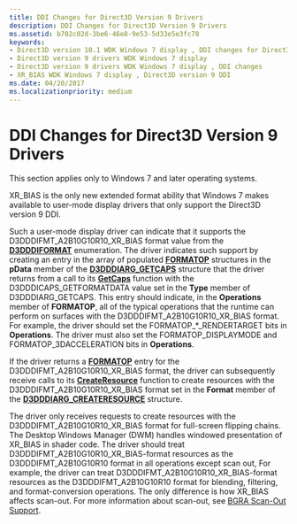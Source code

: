 ```yaml
---
title: DDI Changes for Direct3D Version 9 Drivers
description: DDI Changes for Direct3D Version 9 Drivers
ms.assetid: b702c02d-3be6-46e8-9e53-5d33e5e3fc70
keywords:
- Direct3D version 10.1 WDK Windows 7 display , DDI changes for Direct3D version 9 drivers
- Direct3D version 9 drivers WDK Windows 7 display
- Direct3D version 9 drivers WDK Windows 7 display , DDI changes
- XR_BIAS WDK Windows 7 display , Direct3D version 9 DDI
ms.date: 04/20/2017
ms.localizationpriority: medium
---
```


# DDI Changes for Direct3D Version 9 Drivers


This section applies only to Windows 7 and later operating systems.

XR\_BIAS is the only new extended format ability that Windows 7 makes available to user-mode display drivers that only support the Direct3D version 9 DDI.

Such a user-mode display driver can indicate that it supports the D3DDDIFMT\_A2B10G10R10\_XR\_BIAS format value from the [**D3DDDIFORMAT**](https://docs.microsoft.com/windows-hardware/drivers/ddi/d3dukmdt/ne-d3dukmdt-_d3dddiformat) enumeration. The driver indicates such support by creating an entry in the array of populated [**FORMATOP**](https://docs.microsoft.com/windows-hardware/drivers/ddi/d3dumddi/ns-d3dumddi-_formatop) structures in the **pData** member of the [**D3DDDIARG\_GETCAPS**](https://docs.microsoft.com/windows-hardware/drivers/ddi/d3dumddi/ns-d3dumddi-_d3dddiarg_getcaps) structure that the driver returns from a call to its [**GetCaps**](https://docs.microsoft.com/windows-hardware/drivers/ddi/d3dumddi/nc-d3dumddi-pfnd3dddi_getcaps) function with the D3DDDICAPS\_GETFORMATDATA value set in the **Type** member of D3DDDIARG\_GETCAPS. This entry should indicate, in the **Operations** member of **FORMATOP**, all of the typical operations that the runtime can perform on surfaces with the D3DDDIFMT\_A2B10G10R10\_XR\_BIAS format. For example, the driver should set the FORMATOP\_\*\_RENDERTARGET bits in **Operations**. The driver must also set the FORMATOP\_DISPLAYMODE and FORMATOP\_3DACCELERATION bits in **Operations**.

If the driver returns a [**FORMATOP**](https://docs.microsoft.com/windows-hardware/drivers/ddi/d3dumddi/ns-d3dumddi-_formatop) entry for the D3DDDIFMT\_A2B10G10R10\_XR\_BIAS format, the driver can subsequently receive calls to its [**CreateResource**](https://docs.microsoft.com/windows-hardware/drivers/ddi/d3dumddi/nc-d3dumddi-pfnd3dddi_createresource) function to create resources with the D3DDDIFMT\_A2B10G10R10\_XR\_BIAS format set in the **Format** member of the [**D3DDDIARG\_CREATERESOURCE**](https://docs.microsoft.com/windows-hardware/drivers/ddi/d3dukmdt/ns-d3dukmdt-_d3dddiarg_createresource) structure.

The driver only receives requests to create resources with the D3DDDIFMT\_A2B10G10R10\_XR\_BIAS format for full-screen flipping chains. The Desktop Windows Manager (DWM) handles windowed presentation of XR\_BIAS in shader code. The driver should treat D3DDDIFMT\_A2B10G10R10\_XR\_BIAS-format resources as the D3DDDIFMT\_A2B10G10R10 format in all operations except scan out, For example, the driver can treat D3DDDIFMT\_A2B10G10R10\_XR\_BIAS-format resources as the D3DDDIFMT\_A2B10G10R10 format for blending, filtering, and format-conversion operations. The only difference is how XR\_BIAS affects scan-out. For more information about scan-out, see [BGRA Scan-Out Support](bgra-scan-out-support.md).

 

 





